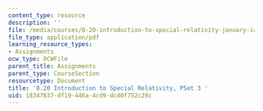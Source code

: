 ```yaml
---
content_type: resource
description: ''
file: /media/courses/8-20-introduction-to-special-relativity-january-iap-2021/18347837df19446a4cd9dc40f752c28c_MIT8_20iap21_pset3.pdf
file_type: application/pdf
learning_resource_types:
- Assignments
ocw_type: OCWFile
parent_title: Assignments
parent_type: CourseSection
resourcetype: Document
title: '8.20 Introduction to Special Relativity, PSet 3 '
uid: 18347837-df19-446a-4cd9-dc40f752c28c
---
```

